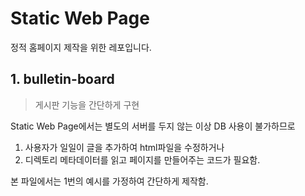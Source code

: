 # Static Web Page
정적 홈페이지 제작을 위한 레포입니다.

## 1. bulletin-board
> 게시판 기능을 간단하게 구현

Static Web Page에서는 별도의 서버를 두지 않는 이상 DB 사용이 불가하므로
1. 사용자가 일일이 글을 추가하여 html파일을 수정하거나
2. 디렉토리 메타데이터를 읽고 페이지를 만들어주는 코드가 필요함.

본 파일에서는 1번의 예시를 가정하여 간단하게 제작함.
